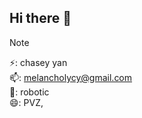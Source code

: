 ## Hi there 👋
> [!Note]
> ⚡: chasey yan    
> 📫: melancholycy@gmail.com    
> 🔭: robotic  
> 😄: PVZ,   
<!--
**melancholyi/melancholyi** is a ✨ _special_ ✨ repository because its `README.md` (this file) appears on your GitHub profile.

Here are some ideas to get you started:

- 🔭 I’m currently working on ...
- 🌱 I’m currently learning ...
- 👯 I’m looking to collaborate on ...
- 🤔 I’m looking for help with ...
- 💬 Ask me about ...
- 📫 How to reach me: ...
- 😄 Pronouns: ...
- ⚡ Fun fact: ...
-->
